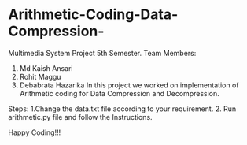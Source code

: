 # Arithmetic-Coding-Data-Compression-
Multimedia System Project 5th Semester.
Team Members:
1. Md Kaish Ansari
2. Rohit Maggu
3. Debabrata Hazarika
In this project we worked on implementation of Arithmetic coding for Data Compression and Decompression.

Steps:
1.Change the data.txt file according to your requirement.
2. Run arithmetic.py file and follow the Instructions.

Happy Coding!!!
